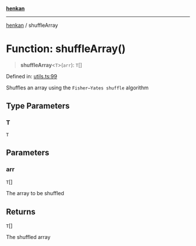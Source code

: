 [**henkan**](../README.md)

***

[henkan](../README.md) / shuffleArray

# Function: shuffleArray()

> **shuffleArray**\<`T`\>(`arr`): `T`[]

Defined in: [utils.ts:99](https://github.com/Ronokof/Henkan/blob/a8409ff59a4d15090def2ea20c6de370a8a9f4b3/src/utils.ts#L99)

Shuffles an array using the `Fisher–Yates shuffle` algorithm

## Type Parameters

### T

`T`

## Parameters

### arr

`T`[]

The array to be shuffled

## Returns

`T`[]

The shuffled array
